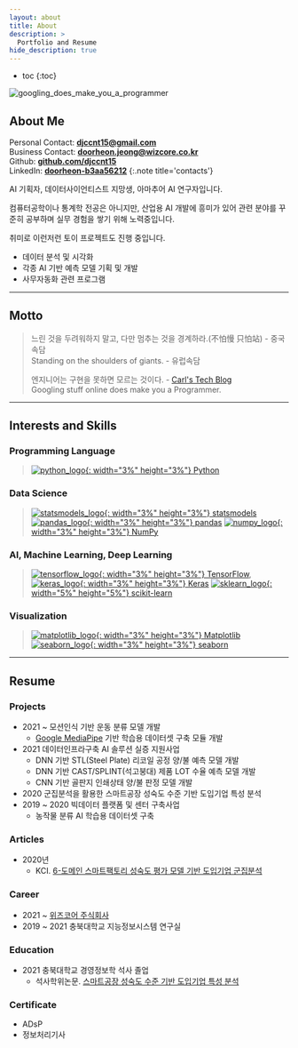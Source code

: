 ```yaml
---
layout: about
title: About
description: >
  Portfolio and Resume
hide_description: true
---
```

* toc
{:toc}

![googling_does_make_you_a_programmer](/assets/img/blog/googling_does_make_you_a_programmer.png)

## About Me

Personal Contact: **[djccnt15@gmail.com](mailto:djccnt15@gmail.com)**  
Business Contact: **[doorheon.jeong@wizcore.co.kr](mailto:doorheon.jeong@wizcore.co.kr)**  
Github: **[github.com/djccnt15](https://github.com/djccnt15)**  
LinkedIn: **[doorheon-b3aa56212](https://www.linkedin.com/in/doorheon-b3aa56212/)**
{:.note title='contacts'}

AI 기획자, 데이터사이언티스트 지망생, 아마추어 AI 연구자입니다.  

컴퓨터공학이나 통계학 전공은 아니지만, 산업용 AI 개발에 흥미가 있어 관련 분야를 꾸준히 공부하며 실무 경험을 쌓기 위해 노력중입니다.  

취미로 이런저런 토이 프로젝트도 진행 중입니다.  

- 데이터 분석 및 시각화
- 각종 AI 기반 예측 모델 기획 및 개발
- 사무자동화 관련 프로그램

---

## Motto

> 느린 것을 두려워하지 말고, 다만 멈추는 것을 경계하라.(不怕慢 只怕站) - 중국 속담  
> Standing on the shoulders of giants. - 유럽속담  
>  
> 엔지니어는 구현을 못하면 모르는 것이다. - [Carl's Tech Blog](https://wotres.tistory.com/)  
> Googling stuff online does make you a Programmer.  

---

## Interests and Skills

### Programming Language

> [![python_logo](/assets/img/posts/logo_Python.svg){: width="3%" height="3%"} Python](https://www.python.org/)

### Data Science

> [![statsmodels_logo](/assets/img/posts/logo_statsmodels.svg){: width="3%" height="3%"} statsmodels](https://www.statsmodels.org/)
> [![pandas_logo](/assets/img/posts/logo_pandas.svg){: width="3%" height="3%"} pandas](https://pandas.pydata.org/)
> [![numpy_logo](/assets/img/posts/logo_numpy.svg){: width="3%" height="3%"} NumPy](https://numpy.org/)

### AI, Machine Learning, Deep Learning

> [![tensorflow_logo](/assets/img/posts/logo_Tensorflow.svg){: width="3%" height="3%"} TensorFlow](https://www.tensorflow.org/), [![keras_logo](/assets/img/posts/logo_Keras.svg){: width="3%" height="3%"} Keras](https://keras.io/)
> [![sklearn_logo](/assets/img/posts/logo_scikit-learn.png){: width="5%" height="5%"} scikit-learn](https://scikit-learn.org/)

### Visualization

> [![matplotlib_logo](/assets/img/posts/logo_Matplotlib.svg){: width="3%" height="3%"} Matplotlib](https://matplotlib.org/)
> [![seaborn_logo](/assets/img/posts/logo_seaborn.svg){: width="3%" height="3%"} seaborn](https://seaborn.pydata.org/)

---

## Resume

### Projects

- 2021 ~ 모션인식 기반 운동 분류 모델 개발
    - [Google MediaPipe](https://google.github.io/mediapipe/) 기반 학습용 데이터셋 구축 모듈 개발 <!-- 및 데이터셋 구축 -->
    <!-- - LSTM 기반 운동 분류 및 카운팅 모델 개발 -->
- 2021 데이터인프라구축 AI 솔루션 실증 지원사업
    - DNN 기반 STL(Steel Plate) 리코일 공정 양/불 예측 모델 개발
    - DNN 기반 CAST/SPLINT(석고붕대) 제품 LOT 수율 예측 모델 개발
    - CNN 기반 골판지 인쇄상태 양/불 판정 모델 개발
- 2020 군집분석을 활용한 스마트공장 성숙도 수준 기반 도입기업 특성 분석
- 2019 ~ 2020 빅데이터 플랫폼 및 센터 구축사업
    - 농작물 분류 AI 학습용 데이터셋 구축

### Articles

- 2020년
    - KCI. [6-도메인 스마트팩토리 성숙도 평가 모델 기반 도입기업 군집분석](https://www.kci.go.kr/kciportal/ci/sereArticleSearch/ciSereArtiView.kci?sereArticleSearchBean.artiId=ART002627006)

<!-- ### Petents -->

<!-- ### Competition -->

### Career

- 2021 ~ [위즈코어 주식회사](http://wizcore.co.kr/)  
- 2019 ~ 2021 충북대학교 지능정보시스템 연구실

### Education

- 2021 충북대학교 경영정보학 석사 졸업  
    - 석사학위논문. [스마트공장 성숙도 수준 기반 도입기업 특성 분석](http://www.riss.kr/link?id=T15766958)

### Certificate

- ADsP  
- 정보처리기사